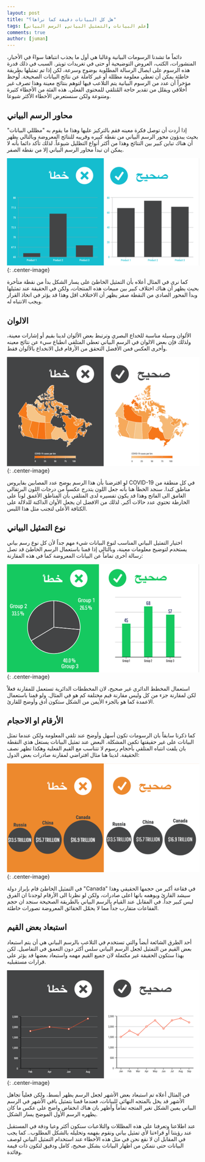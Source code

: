 ```yaml
---
layout: post
title: "هل كل البيانات دقيقة كما نراها؟"
tags: [علم البيانات ,التمثيل البياني, الرسم البياني]
comments: true
author: [juman]
---
```



دائماً  ما  تشدنا  الرسومات  البيانية  وغالبا هي  أول  ما  يجذب  انتباهنا  سواءً  في  الأخبار،  المنشورات،  الكتب،  العروض  التوضيحية  أو  حتى  في  تغريدات  تويتر. السبب في ذلك قدرة هذه الرسوم على ايصال  الرسالة  المطلوبة  بوضوح  وسرعة،  لكن  إذا  تم  تمثيلها  بطريقة  خاطئة  يمكن  أن  تعطي  معلومة  مظللة أو غير كاملة  عن  نتائج  البيانات الصحيحة. لُوحظ  مؤخراً أن  عدد  من  الرسوم  البيانية  يتم  التلاعب  فيها  لتوهم بنتائج معينة  وهذا  تصرف  غير  أخلاقي  ويقلل  من  تقدير حاجة  المُتلقي للمحتوى الفعلي. هذه الفئة من الأخطاء كثيرة ومتنوعة ولكن  سنستعرض الأخطاء الأكثر شيوعا.  

## محاور الرسم البياني

إذا  أردت  أن  توصل  فكرة  معينه  فقم  بالتركيز  عليها  وهذا  ما يقوم  به "مظللي  البيانات" بحيث  يبدؤون محور الرسم  البياني  من  نقطة  كبيره  وقريبه  للنتائج  المعروضة  وبالتالي  يظهر أن هناك تباين كبير بين النتائج وهذا من أكثر أنواع التظليل شيوعاً. لذلك  تأكد  دائما  بأنه  لا  يمكن  ان  تبدأ محاور الرسم  البياني إلا  من  نقطة  الصفر.  

![](../images/2020-05-07-is-all-data-accurate/barchart_size.png  "Chart size"){: .center-image}  


كما نرى في المثال أعلاه بأن التمثيل الخاطئ على يسار الشكل بدأ من نقطة متأخرة بحيث يظهر أن هناك اختلاف كبير بين مبيعات هذه المنتجات، ولكن في الحقيقة عند تمثيلها وبدأ المحور الصادي من النقطة صفر يظهر أن الاختلاف اقل وهذا قد يؤثر في اتخاذ القرار ويجب الانتباه له.  

## الالوان

الألوان وسيلة مناسبة للخداع البصري وترتبط بعض الألوان لدينا بقيم أو إشارات معينة، ولذلك فإن  بعض  الالوان  في  الرسم  البياني  تعطي  المتلقي  انطباع  سيء  عن  نتائج  معينه  وأخرى  العكس  فمن الأفضل التحقق من الأرقام قبل الانخداع بالألوان فقط.  

![](../images/2020-05-07-is-all-data-accurate/map_colors.png  "Colors"){: .center-image}  


لو افترضنا بأن هذا الرسم يوضح عدد المصابين بفايروس COVID-19 في كل منطقة من مناطق كندا. سنجد الخطأ هنا بأنه جعل اللون يتدرج عكسياً من درجات اللون البرتقالي الغامق الى الفاتح وهذا قد يكون تفسيره لدى المتلقي بأن المناطق الأغمق لوناً على الخارطة تحتوي عدد حالات أكبر. لذلك من الافضل ان يجعل الأوان الداكنة للدلالة على الكثافة الأعلى لتجنب مثل هذا اللبس.  

## نوع التمثيل البياني

اختيار التمثيل البياني المناسب لنوع البيانات شيء مهم جداً لأن كل نوع رسم بياني يستخدم لتوضيح معلومات معينة، وبالتالي إذا قمنا باستعمال الرسم الخاطئ قد تصل رسالة أخرى تماماً عن البيانات المعروضة كما في هذه المقارنة:  

![](../images/2020-05-07-is-all-data-accurate/right_type_chart.png  "The right chart type"){: .center-image}  


استعمال المخطط الدائري غير صحيح، لان المخططات الدائرية تستعمل للمقارنة فعلاً لكن لمقارنة جزء من كل وليس مقارنة قيم مختلفة كم هو في المثال. ولو قمنا باستعمال الاعمدة كما هو بالجزء الأيمن من الشكل ستكون أدق وأوضح للقارئ.  

## الأرقام او الاحجام

كما ذكرنا سابقاً بان الرسومات تكون أسهل وأوضح عند تلقي المعلومة ولكن عندما تمثل البيانات على غير حقيقتها تكمن المشكلة. البعض عند تمثيل البيانات يستغل هذي النقطة بان يلفت انتباه المتلقي بأحجام رسوم لا تتناسب مع القيم الفعلية وهكذا تظهر نصف الحقيقة. لدينا هنا مثال افتراضي لمقارنة صادرات بعض الدول:  

![](../images/2020-05-07-is-all-data-accurate/number_size.png  "Number Vs Size"){: .center-image}  


في التمثيل الخاطئ قام بإبراز دولة "Canada" في فقاعة أكبر من حجمها الحقيقي وهذا سيشد القارئ ويوهمه بانها اعلى صادرات، ولكن لو نظرنا الى الأرقام لوجدنا ان الفرق ليس كبير جداً. في المقابل عند القيام بالرسم البياني بالطريقة الصحيحة سنجد ان حجم الفقاعات متقارب جداً مما لا يحمّل الحقائق المعروضة تصورات خاطئة.

## استبعاد بعض القيم

أحد الطرق الشائعة أيضاً والتي تستخدم في التلاعب بالرسم البياني هي أن يتم استبعاد بعض القيم من التمثيل لجعل الرسم البياني سلس أكثر دون التعمق في التفاصيل. لكن بهذا ستكون الحقيقة غير مكتملة لان جميع القيم مهمه واستبعاد بعضها قد يؤثر على قرارات مستقبليه.  

![](../images/2020-05-07-is-all-data-accurate/dropping_data.png  "Droping Data"){: .center-image}  


في المثال أعلاه تم استبعاد بعض الأشهر لجعل الرسم يظهر أبسط، ولكن فعلياً تجاهل الأشهر قد يخل بالمتجه النهائي للبيانات، فعندما قمنا بتمثيل باقي الأشهر في الرسم البياني يمين الشكل تغير المتجه تماماً وأظهر بان هناك انخفاض واضح على عكس ما كان يظهره الرسم الأول الموضح يسار الشكل.  

عند اطلاعنا وتعرفنا على هذه المظللات والتلاعبات سنكون أكثر وعيا ودقة في المستقبل عند رؤيتنا أو قراءتنا لأي تمثيل بياني ونقوم بفهمه وتحليله بالشكل المطلوب.. كما يجب في المقابل ان لا نقع نحن في مثل هذه الأخطاء عند استخدام التمثيل البياني لوصف البيانات حتى نتمكن من اظهار البيانات بشكل صحيح، كامل ودقيق لتكون ذات قيمة وفائدة.